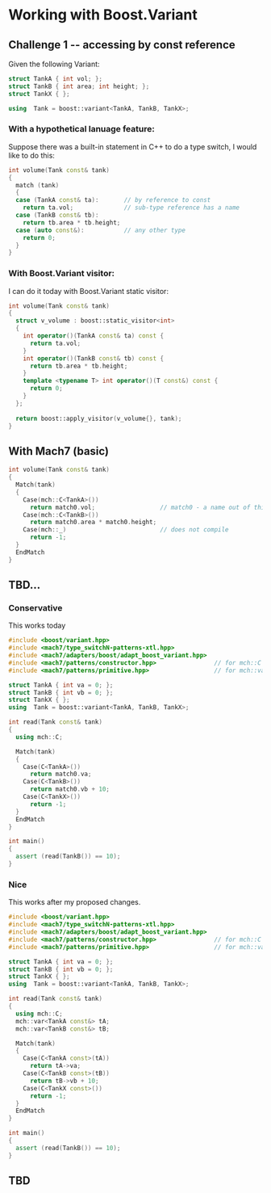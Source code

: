 


Working with Boost.Variant
==========================

Challenge 1 -- accessing by const reference
-----------------------------------------

Given the following Variant:

```c++
struct TankA { int vol; };
struct TankB { int area; int height; };
struct TankX { };

using  Tank = boost::variant<TankA, TankB, TankX>;
```

### With a hypothetical lanuage feature:

Suppose there was a built-in statement in C++ to do a type switch, I would like to do this:
```c++
int volume(Tank const& tank)
{
  match (tank)
  {
  case (TankA const& ta):       // by reference to const
    return ta.vol;              // sub-type reference has a name
  case (TankB const& tb):
    return tb.area * tb.height;
  case (auto const&):           // any other type
    return 0;
  }
}
```

### With Boost.Variant visitor:

I can do it today with Boost.Variant static visitor:

```c++
int volume(Tank const& tank)
{
  struct v_volume : boost::static_visitor<int>
  {
    int operator()(TankA const& ta) const {
      return ta.vol;
    }
    int operator()(TankB const& tb) const {
      return tb.area * tb.height;
    }
    template <typename T> int operator()(T const&) const {
      return 0;
    }    
  };
  
  return boost::apply_visitor(v_volume{}, tank);
}
```

With Mach7 (basic)
----------

```c++
int volume(Tank const& tank)
{
  Match(tank)
  {
    Case(mch::C<TankA>())
      return match0.vol;                  // match0 - a name out of thin air
    Case(mch::C<TankB>())
      return match0.area * match0.height;
    Case(mch::_)                          // does not compile
      return -1;
  }
  EndMatch
}
```

TBD...
------

### Conservative
This works today

```c++
#include <boost/variant.hpp>
#include <mach7/type_switchN-patterns-xtl.hpp>
#include <mach7/adapters/boost/adapt_boost_variant.hpp>
#include <mach7/patterns/constructor.hpp>                // for mch::C
#include <mach7/patterns/primitive.hpp>                  // for mch::var

struct TankA { int va = 0; };
struct TankB { int vb = 0; };
struct TankX { };
using  Tank = boost::variant<TankA, TankB, TankX>;

int read(Tank const& tank)
{
  using mch::C;

  Match(tank)
  {
    Case(C<TankA>())
      return match0.va;
    Case(C<TankB>())
      return match0.vb + 10;
    Case(C<TankX>())
      return -1;
  }
  EndMatch
}

int main()
{
  assert (read(TankB()) == 10);
}
```
### Nice
This works after my proposed changes.

```c++
#include <boost/variant.hpp>
#include <mach7/type_switchN-patterns-xtl.hpp>
#include <mach7/adapters/boost/adapt_boost_variant.hpp>
#include <mach7/patterns/constructor.hpp>                // for mch::C
#include <mach7/patterns/primitive.hpp>                  // for mch::var

struct TankA { int va = 0; };
struct TankB { int vb = 0; };
struct TankX { };
using  Tank = boost::variant<TankA, TankB, TankX>;

int read(Tank const& tank)
{
  using mch::C;
  mch::var<TankA const&> tA;
  mch::var<TankB const&> tB;

  Match(tank)
  {
    Case(C<TankA const>(tA))
      return tA->va;
    Case(C<TankB const>(tB))
      return tB->vb + 10;
    Case(C<TankX const>())
      return -1;
  }
  EndMatch
}

int main()
{
  assert (read(TankB()) == 10);
}
```

TBD
---









